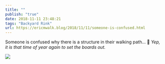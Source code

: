 ```yaml
---
title: ""
publish: "true"
date: 2018-11-11 23:48:21
tags: "Backyard Rink"
url: https://ericmwalk.blog/2018/11/11/someone-is-confused.html
---
```


Someone is confused why there is a structure in their walking path... 🦌
*Yep, it is that time of year again to set the boards out.*

![](https://ericmwalk.blog/uploads/2022/402ecad938.jpg)